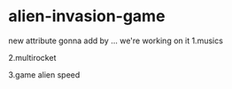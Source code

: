 # alien-invasion-game
new attribute gonna add by     ...
we're working on it
1.musics

2.multirocket

3.game alien speed

